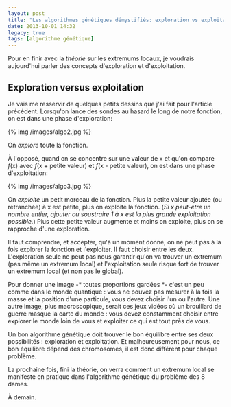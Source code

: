 ```yaml
---
layout: post
title: "Les algorithmes génétiques démystifiés: exploration vs exploitation"
date: 2013-10-01 14:32
legacy: true
tags: [algorithme génétique]
---
```




Pour en finir avec la *théorie* sur les extremums locaux, je voudrais
aujourd'hui parler des concepts d'exploration et d'exploitation.

<!-- more -->

Exploration versus exploitation
-------------------------------

Je vais me resservir de quelques petits dessins que j'ai fait pour l'article
précédent. Lorsqu'on lance des sondes au hasard le long de notre fonction,
on est dans une phase d'exploration:

{% img /images/algo2.jpg %}

On *explore* toute la fonction.

À l'opposé, quand on se concentre sur une valeur de x et qu'on compare
*f*(x) avec *f*(x + petite valeur) et *f*(x - petite valeur), on est
dans une phase d'exploitation:

{% img /images/algo3.jpg %}

On *exploite* un petit morceau de la fonction. Plus la petite valeur ajoutée
(ou retranchée) à x est petite, plus on exploite la fonction. (*Si x peut-être
un nombre entier, ajouter ou soustraire 1 à x est la plus grande exploitation
possible.*) Plus cette petite valeur augmente et moins on exploite, plus on
se rapproche d'une exploration.

Il faut comprendre, et accepter, qu'à un moment donné, on ne peut pas à la
fois explorer la fonction et l'exploiter. Il faut choisir entre les deux.
L'exploration seule ne peut pas nous garantir qu'on va trouver un
extremum (pas même un extremum local) et l'exploitation seule risque fort
de trouver un extremum local (et non pas le global).

Pour donner une image -* toutes proportions gardées *- c'est un peu
comme dans le monde quantique : vous ne pouvez pas mesurer à la fois la
masse et la position d'une particule, vous devez choisir l'un ou l'autre.
Une autre image, plus macroscopique, serait ces jeux vidéos où un brouillard
de guerre masque la carte du monde : vous devez constamment choisir entre
explorer le monde loin de vous et exploiter ce qui est tout près de vous.

Un bon algorithme génétique doit trouver le bon équilibre entre ses deux
possibilités : exploration et exploitation. Et malheureusement pour nous,
ce bon équilibre dépend des chromosomes, il est donc différent pour chaque
problème.

La prochaine fois, fini la théorie, on verra comment un extremum local
se manifeste en pratique dans l'algorithme génétique du problème des 8 dames.





À demain.



